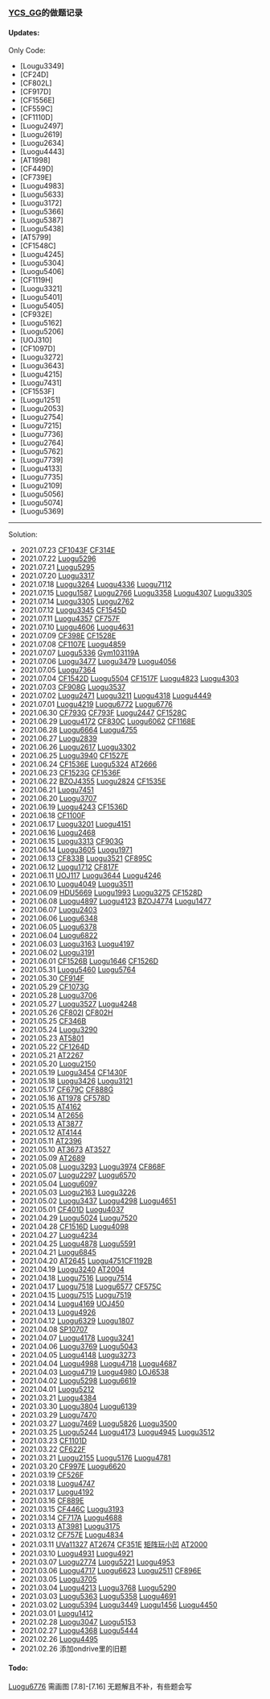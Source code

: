 ### [YCS_GG](https://www.luogu.com.cn/user/46099)的做题记录

#### Updates:
Only Code:
- [Lougu3349]
- [CF24D]
- [CF802L]
- [CF917D]
- [CF1556E]
- [CF559C]
- [CF1110D]
- [Luogu2497]
- [Luogu2619]
- [Luogu2634]
- [Luogu4443]
- [AT1998]
- [CF449D]
- [CF739E]
- [Luogu4983]
- [Luogu5633]
- [Luogu3172]
- [Luogu5366]
- [Luogu5387]
- [Luogu5438]
- [AT5799]
- [CF1548C]
- [Luogu4245]
- [Luogu5304]
- [Luogu5406]
- [CF1119H]
- [Luogu3321]
- [Luogu5401]
- [Luogu5405]
- [CF932E]
- [Luogu5162]
- [Luogu5206]
- [UOJ310]
- [CF1097D]
- [Luogu3272]
- [Luogu3643]
- [Luogu4215]
- [Luogu7431]
- [CF1553F]
- [Luogu1251]
- [Luogu2053]
- [Luogu2754]
- [Luogu7215]
- [Luogu7736]
- [Luogu2764]
- [Luogu5762]
- [Luogu7739]
- [Luogu4133]
- [Luogu7735]
- [Luogu2109]
- [Luogu5056]
- [Luogu5074]
- [Luogu5369]
-----------------------------------------------------------------------------------------
Solution:
- 2021.07.23 [CF1043F](archieve/CF1043F/CF1043F.cpp) [CF314E](archieve/CF314E/Solution.md)
- 2021.07.22 [Luogu5296](archieve/Luogu5296/Solution.md)
- 2021.07.21 [Luogu5295](archieve/Luogu5295/Solution.md)
- 2021.07.20 [Luogu3317](archieve/Luogu3317/Solution.md)
- 2021.07.18 [Luogu3264](archieve/Luogu3264/Solution.md) [Luogu4336](archieve/Luogu4336/Solution.md) [Luogu7112](archieve/Luogu7112/Solution.md)
- 2021.07.15 [Luogu1587](archieve/Luogu1587/Solution.md) [Luogu2766](archieve/Luogu2766/Solution.md) [Luogu3358](archieve/Luogu3358/Solution.md) [Luogu4307](archieve/Luogu4307/Solution.md) [Luogu3305](archieve/Luogu5258/Solution.md)
- 2021.07.14 [Luogu3305](archieve/Luogu3305/Solution.md) [Luogu2762](archieve/Luogu2762/Solution.md)
- 2021.07.12 [Luogu3345](archieve/Luogu3345/Solution.md) [CF1545D](archieve/CF1545D/Solution.md)
- 2021.07.11 [Luogu4357](archieve/Luogu4357/Solution.md) [CF757F](archieve/CF757F/Solution.md)
- 2021.07.10 [Luogu4606](archieve/Luogu4606/Solution.md) [Luogu4631](archieve/Luogu4631/Solution.md)
- 2021.07.09 [CF398E](archieve/CF398E/Solution.md) [CF1528E](archieve/CF1528E/Solution.md)
- 2021.07.08 [CF1107E](archeive/CF1107E/Solution.md) [Luogu4859](archieve/Luogu4859/Solution.md)
- 2021.07.07 [Luogu5336](archieve/Luogu5336/Solution.md) [Gym103119A](archieve/Gym103119A/Solution.md)
- 2021.07.06 [Luogu3477](archieve/Luogu3477/Solution.md) [Luogu3479](archieve/Luogu3479/Solution.md) [Luogu4056](archieve/Luogu4056/Solution.md)
- 2021.07.05 [Luogu7364](archieve/Luogu7364/Solution.md)
- 2021.07.04 [CF1542D](archieve/CF1542D/Solution.md) [Luogu5504](archieve/Luogu5504/Solution.md) [CF1517F](archieve/CF1517F/Solution.md) [Luogu4823](archieve/Luogu4823/Solution.md)  [Luogu4303](archieve/Luogu4303/Solution.md)
- 2021.07.03 [CF908G](archieve/CF908G/Solution.md) [Luogu3537](archieve/Luogu3537/Solution.md)
- 2021.07.02 [Luogu2471](archieve/Luogu2471/Solution.md) [Luogu3211](archieve/Luogu3211/Solution.md) [Luogu4318](archieve/Luogu4318/Solution.md) [Luogu4449](archieve/Luogu4449/Solution.md)
- 2021.07.01 [Luogu4219](archieve/Luogu4219/Solution.md) [Luogu6772](archieve/Luogu6772/Solution.md) [Luogu6776](archieve/Luogu6776/Solution.md)
- 2021.06.30 [CF793G](archieve/CF793G/Solution.md) [CF793F](archieve/CF793F/Solution.md) [Luogu2447](archieve/Luogu2447/Solution.md) [CF1528C](archieve/CF1528C/Solution.md)
- 2021.06.29 [Luogu4172](archieve/Luogu4172/Solution.md) [CF830C](archieve/CF830C/Solution.md) [Luogu6062](archieve/Luogu6062/Solution.md) [CF1168E](archieve/CF1168E/Solution.md)
- 2021.06.28 [Luogu6664](archieve/Luogu6664/Solution.md) [Luogu4755](archieve/Luogu4755/Solution.md)
- 2021.06.27 [Luogu2839](archieve/Luogu2839/Solution.md)
- 2021.06.26 [Luogu2617](archieve/Luogu2617/Solution.md) [Luogu3302](archieve/Luogu3302/Solution.md)
- 2021.06.25 [Luogu3940](archieve/Luogu3940/Solution.md) [CF1527E](archieve/CF1527E/Solution.md)
- 2021.06.24 [CF1536E](archieve/CF1536E/Solution.md) [Luogu5324](archieve/Luogu5324/Solution.md) [AT2666](archieve/AT2666/Solution.md)
- 2021.06.23 [CF1523G](archieve/CF1523G/Solution.md) [CF1536F](archieve/CF1536F/Solution.md)
- 2021.06.22 [BZOJ4355](archieve/BZOJ4355/Solution.md) [Luogu2824](archieve/Luogu2824/Solution.md) [CF1535E](archieve/CF1535E/Solution.md)
- 2021.06.21 [Luogu7451](archieve/Luogu7451/Solution.md)
- 2021.06.20 [Luogu3707](archieve/Luogu3707/Solution.md)
- 2021.06.19 [Luogu4243](archieve/Luogu4243/Solution.md) [CF1536D](archieve/CF1536D/Solution.md)
- 2021.06.18 [CF1100F](archieve/CF1100F/Solution.md)
- 2021.06.17 [Luogu3201](archieve/Luogu3201/Solution.md) [Luogu4151](archieve/Luogu4151/Solution.md)
- 2021.06.16 [Luogu2468](archieve/Luogu2468/Solution.md)
- 2021.06.15 [Luogu3313](archieve/Luogu3313/Solution.md) [CF903G](archieve/CF903G/Solution.md)
- 2021.06.14 [Luogu3605](archieve/Luogu3605/Solution.md) [Luogu1971](archieve/Luogu1971/Solution.md)
- 2021.06.13 [CF833B](archieve/CF833B/Solution.md) [Luogu3521](archieve/Luogu3521/Solution.md)
[CF895C](archieve/CF895C/Solution.md)
- 2021.06.12 [Luogu1712](archieve/Luogu1712/Solution.md) [CF817F](archieve/CF817F/Solution.md)
- 2021.06.11 [UOJ117](archieve/UOJ117/Solution.md) [Luogu3644](archieve/Luogu3644/Solution.md) [Luogu4246](archieve/Luogu4246/Solution.md)
- 2021.06.10 [Luogu4049](archieve/Luogu4049/Solution.md) [Luogu3511](archieve/Luogu3511/Solution.md)
- 2021.06.09 [HDU5669](archieve/HDU5669/Solution.md) [Luogu1993](archieve/Luogu1993/Solution.md) [Luogu3275](archieve/Luogu3275/Solution.md) [CF1528D](archieve/CF1528D/Solution.md)
- 2021.06.08 [Luogu4897](archieve/Luogu4897/Solution.md) [Luogu4123](archieve/Luogu4123/Solution.md) [BZOJ4774](archieve/BZOJ4774/Solution.md) [Luogu1477](archieve/Luogu1477/Solution.md)
- 2021.06.07 [Luogu2403](archieve/Luogu2403/Solution.md)
- 2021.06.06 [Luogu6348](archieve/Luogu6348/Solution.md)
- 2021.06.05 [Luogu6378](archieve/Luogu6378/Solution.md)
- 2021.06.04 [Luogu6822](archieve/Luogu6822/Solution.md)
- 2021.06.03 [Luogu3163](archieve/Luogu3163/Solution.md) [Luogu4197](archieve/Luogu4197/Solution.md)
- 2021.06.02 [Luogu3191](archieve/Luogu3191/Solution.md)
- 2021.06.01 [CF1526B](archieve/CF1526B/Solution.md) [Luogu1646](archieve/Luogu1646/Solution.md) [CF1526D](archieve/CF1526D/Solution.md)
- 2021.05.31 [Luogu5460](archieve/Luogu5460/Solution.md) [Luogu5764](archieve/Luogu5794/Solution.md)
- 2021.05.30 [CF914F](archieve/CF914F/Solution.md)
- 2021.05.29 [CF1073G](archieve/CF1073G/Solution.md)
- 2021.05.28 [Luogu3706](archieve/Luogu3706/Solution.md)
- 2021.05.27 [Luogu3527](archieve/Luogu3527/Solution.md) [Luogu4248](archieve/Luogu4248/Solution.md)
- 2021.05.26 [CF802I](archieve/CF802I-Hard/Solution.md) [CF802H](archieve/CF802H/Solution.md)
- 2021.05.25 [CF346B](archieve/CF346B/Solution.md)
- 2021.05.24 [Luogu3290](archieve/Luogu3290/Solution.md)
- 2021.05.23 [AT5801](archieve/AT5801/Solution.md)
- 2021.05.22 [CF1264D](archieve/CF1264D/Solution.md)
- 2021.05.21 [AT2267](archieve/AT2267/Solution.md)
- 2021.05.20 [Luogu2150](archieve/Luogu2150/Solution.md)
- 2021.05.19 [Luogu3454](archieve/Luogu3454/Solution.md) [CF1430F](archieve/CF1430F/Solution.md)
- 2021.05.18 [Luogu3426](archieve/Luogu3426/Solution.md) [Luogu3121](archieve/Luogu3121/Solution.md)
- 2021.05.17 [CF679C](archieve/CF679C/Solution.md) [CF888G](archieve/CF888G/Solution.md)
- 2021.05.16 [AT1978](archieve/AT1975/Solution.md) [CF578D](archieve/CF578D/Solution.md)
- 2021.05.15 [AT4162](archieve/AT4162/Solution.md)
- 2021.05.14 [AT2656](archieve/AT2656/Solution.md)
- 2021.05.13 [AT3877](archieve/AT3877/Solution.md)
- 2021.05.12 [AT4144](archieve/AT4144/Solution.md)
- 2021.05.11 [AT2396](archieve/AT2396/Solution.md)
- 2021.05.10 [AT3673](archieve/AT3673/Solution.md) [AT3527](archieve/AT3527/Solution.md)
- 2021.05.09 [AT2689](archieve/AT2689/Solution.md)
- 2021.05.08 [Luogu3293](archieve/Luogu3293/Solution.md) [Luogu3974](archieve/Luogu3974/Solution.md) [CF868F](archieve/CF868F/Solution.md)
- 2021.05.07 [Luogu2297](archieve/Luogu2297/Solution.md) [Luogu6570](archieve/Luogu6570/Solution.md)
- 2021.05.04 [Luogu6097](archieve/Luogu6097/Solution.md)
- 2021.05.03 [Luogu2163](archieve/Luogu2163/Solution.md) [Luogu3226](archieve/Luogu3226/Solution.md)
- 2021.05.02 [Luogu3437](archieve/Luogu3437/Solution.md) [Luogu4298](archieve/Luogu4298/Solution.md) [Luogu4651](archieve/Luogu4651/Solution.md)
- 2021.05.01 [CF401D](archieve/CF401D/Solution.md) [Luogu4037](archieve/Luogu4037/Solution.md)
- 2021.04.29 [Luogu5024](archieve/Luogu5024/Solution.md) [Luogu7520](archieve/Luogu7520/Solution.md)
- 2021.04.28 [CF1516D](archieve/CF1516D/Solution.md) [Luogu4098](archieve/Luogu4098/Solution.md)
- 2021.04.27 [Luogu4234](archieve/Luogu4234/Solution.md)
- 2021.04.25 [Luogu4878](archieve/Luogu4878/Solution.md) [Luogu5591](archieve/Luogu5591/Solution.md)
- 2021.04.21 [Luogu6845](archieve/Luogu6845/Solution.md)
- 2021.04.20 [AT2645](archieve/AT2645/Solution.md) [Luogu4751](archieve/Luogu4751/Solution.md)[CF1192B](archieve/CF1192B/Solution.md)
- 2021.04.19 [Luogu3240](archieve/Luogu3240/Solution.md) [AT2004](archieve/AT2004/Solution.md)
- 2021.04.18 [Luogu7516](archieve/Luogu7516/Solution.md) [Luogu7514](archieve/Luogu7514/Solution.md)
- 2021.04.17 [Luogu7518](archieve/Luogu7518/Solution.md) [Luogu6577](archieve/Luogu6577/Solution.md) [CF575C](archieve/CF575C/Solution.md)
- 2021.04.15 [Luogu7515](archieve/Luogu7515/Solution.md) [Luogu7519](archieve/Luogu7519/Solution.md)
- 2021.04.14 [Luogu4169](archieve/Luogu4169/Solution.md) [UOJ450](archieve/UOJ450/Solution.md)
- 2021.04.13 [Luogu4926](archieve/Luogu4926/Solution.md)
- 2021.04.12 [Luogu6329](archieve/Luogu6329/Solution.md) [Luogu1807](archieve/Luogu1807/Solution.md)
- 2021.04.08 [SP10707](archieve/SP10707/Solution.md)
- 2021.04.07 [Luogu4178](archieve/Luogu4178/Solution.md) [Luogu3241](archieve/Luogu3241/Solution.md)
- 2021.04.06 [Luogu3769](archieve/Luogu3769/Solution.md) [Luogu5043](archieve/Luogu5043/Solution.md)
- 2021.04.05 [Luogu4148](archieve/Luogu4148/Solution.md) [Luogu3273](archieve/Luogu3273/Solution.md)
- 2021.04.04 [Luogu4988](archieve/Luogu4988/Solution.md) [Luogu4718](archieve/Luogu4718/Solution.md) [Luogu4687](archieve/Luogu4687/Solution.md)
- 2021.04.03 [Luogu4719](archieve/Luogu4719/Solution.md) [Luogu4980](archieve/Luogu4980/Solution.md) [LOJ6538](archieve//LOJ6538/Solution.md)
- 2021.04.02 [Luogu5298](archieve/Luogu5298/Solution.md) [Luogu6619](archieve/Luogu6619/Solution.md)
- 2021.04.01 [Luogu5212](archieve/Luogu5212/Solution.md)
- 2021.03.21 [Luogu4384](archieve/Luogu4384/Solution.md)
- 2021.03.30 [Luogu3804](archieve/Luogu3804/Solution.md) [Luogu6139](archieve/Luogu6139/Solution.md)
- 2021.03.29 [Luogu7470](archieve/Luogu7470/Solution.md)
- 2021.03.27 [Luogu7469](archieve/Luogu7469/Solution.md) [Luogu5826](archieve/Luogu5826/Solution.md) [Luogu3500](archieve/Luogu3500/Solution.md)
- 2021.03.25 [Luogu5244](archieve/Luogu5244/Solution.md) [Luogu4173](archieve/Luogu4173/Solution.md) [Luogu4945](archieve/Luogu4945/Solution.md) [Luogu3512](archieve/Luogu3512/Solution.md)
- 2021.03.23 [CF1101D](archieve/CF1101D/Solution.md)
- 2021.03.22 [CF622F](archieve/CF622F/Solution.md)
- 2021.03.21 [Luogu2155](archieve/Luogu2155/Solution.md) [Luogu5176](archieve/Luogu5176/Solution.md) [Luogu4781](archieve/Luogu4781/Luogu4781.cpp)
- 2021.03.20 [CF997E](archieve/CF997E/Solution.md) [Luogu6620](archieve/Luogu6620/Solution.md)
- 2021.03.19 [CF526F](archieve/CF526F/Solution.md)
- 2021.03.18 [Luogu4747](archieve/Luogu4747/Solution.md)
- 2021.03.17 [Luogu4192](archieve/Luogu4192/Solution.md)
- 2021.03.16 [CF889E](archieve/CF889E/Solution.md)
- 2021.03.15 [CF446C](archieve/CF466C/Solution.md) [Luogu3193](archieve/Luogu3193/Solution.md)
- 2021.03.14 [CF717A](archieve/CF717A/Solution.md) [Luogu4688](archieve/Luogu4688/Solution.md)
- 2021.03.13 [AT3981](archieve/AT3981/Solution.md) [Luogu3175](archieve/Luogu3175/Solution.md)
- 2021.03.12 [CF757E](archieve/CF757E/Solution.md) [Luogu4834](archieve/Luogu4834/Solution.md)
- 2021.03.11 [UVa11327](archieve/UVA11327/Solution.md) [AT2674](archieve/AT2674/Solution.md) [CF351E](archieve/CF351E/Solution.md) [矩阵玩小凹](archieve/Others1/Solution.md) [AT2000](archieve/AT2000/Solution.md)
- 2021.03.10 [Luogu4931](archieve/Luogu4931/Solution.md) [Luogu4921](archieve/Luogu4921/Solution.md)
- 2021.03.07 [Luogu2774](archieve/Luogu2774/Solution.md) [Luogu5221](archieve/Luogu5221/Solution.md) [Luogu4953](archieve/Luogu4953/Solution.md) 
- 2021.03.06 [Luogu4717](archieve/Luogu4717/Solution.md) [Luogu6623](archieve/Luogu6623/Solution.md) [Luogu2511](archieve/Luogu2511/Solution.md) [CF896E](archieve/CF896E/Solution.md)
- 2021.03.05 [Luogu3705](archieve/Luogu3705/Solution.md)
- 2021.03.04 [Luogu4213](archieve/Luogu4213/Solution.md) [Luogu3768](archieve/Luogu3768/Solution.md) [Luogu5290](archieve/Luogu5290/Solution.md)
- 2021.03.03 [Luogu5363](archieve/Luogu5363/Solution.md) [Luogu5358](archieve/Luogu5358/Solution.md) [Luogu4691](archieve/Luogu4691/Solution.md)
- 2021.03.02 [Luogu5394](archieve/Luogu5394/Solution.md) [Luogu3449](archieve/Luogu3449/Solution.md) [Luogu1456](archieve/Luogu1456/Solution.md) [Luogu4450](archieve/Luogu4450/Solution.md)
- 2021.03.01 [Luogu1412](archieve/Luogu1412/Solution.md)
- 2021.02.28 [Luogu3047](archieve/Luogu3047/Solution.md) [Luogu5153](archieve/Luogu5153/Solution.md)
- 2021.02.27 [Luogu4368](archieve/Luogu4368/Solution.md) [Luogu5444](archieve/Luogu5444/Solution.md)
- 2021.02.26 [Luogu4495](archieve/Luogu4495/Solution.md)
- 2021.02.26 添加ondrive里的旧题

#### Todo:

[Luogu6776](archieve/Luogu6776/Solution.md) 需画图
[7.8]-[7.16] 无题解且不补，有些题会写